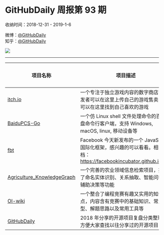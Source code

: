 # GitHubDaily 周报第 93 期

收纳时间：2018-12-31 - 2019-1-6

微博：[@GitHubDaily](https://weibo.com/GitHubDaily)    
知乎：[@GitHubDaily](https://www.zhihu.com/people/githubdaily)

![](https://raw.githubusercontent.com/GitHubDaily/GitHubDaily/master/assets/weixin.png)

---

项目名称 | 项目描述 | 示例图 | 微博
--- | --- | --- | ---
[itch.io](status.github_url) | 一个专注于独立游戏内容的数字商店，开发者可以在这里上传自己的游戏售卖，也可以在这里找到自己喜欢的游戏 | ![](http://wx4.sinaimg.cn/large/006fiYtfgy1fyw4iev5kzj31ap0u018b.jpg) | [![](https://raw.githubusercontent.com/GitHubDaily/GitHubDaily/master/assets/sina_logo.png)](https://weibo.com/5722964389/HaE4zwonV)
[BaiduPCS-Go](status.github_url) | 一个仿 Linux shell 文件处理命令的百度网盘命令行客户端，支持 Windows, macOS, linux, 移动设备等 | ![](http://wx1.sinaimg.cn/large/006fiYtfgy1fyv1oajesij30u032vb29.jpg) | [![](https://raw.githubusercontent.com/GitHubDaily/GitHubDaily/master/assets/sina_logo.png)](https://weibo.com/5722964389/HauE4mekH)
[fbt](status.github_url) |  Facebook 今天新发布的一个 JavaScript 国际化框架，感兴趣的可以看看。相关文档：https://facebookincubator.github.io/fbt/ | ![](http://wx1.sinaimg.cn/large/006fiYtfgy1fyuq4mnux1j31cj0u0tfj.jpg) | [![](https://raw.githubusercontent.com/GitHubDaily/GitHubDaily/master/assets/sina_logo.png)](https://weibo.com/5722964389/Hapismahi)
[Agriculture_KnowledgeGraph](status.github_url) | 一个完善的农业领域信息检索项目，提供了命名实体识别、关系抽取、智能问答、辅助决策等功能 | ![](http://wx3.sinaimg.cn/large/006fiYtfgy1fysegoefb5j30x80mqqaj.jpg) | [![](https://raw.githubusercontent.com/GitHubDaily/GitHubDaily/master/assets/sina_logo.png)](https://weibo.com/5722964389/HabN5CfFk)
[OI-wiki](status.github_url) | 一个整合了编程竞赛有趣又实用的知识站点，内容含有竞赛中的基础知识、常见题型、解题思路以及常用工具等 | ![](http://wx1.sinaimg.cn/large/006fiYtfgy1fyrh1r9i8ej30u01741kx.jpg) | [![](https://raw.githubusercontent.com/GitHubDaily/GitHubDaily/master/assets/sina_logo.png)](https://weibo.com/5722964389/Ha2mA8bPA)
[GitHubDaily](status.github_url) | 2018 年分享的开源项目复盘分类整理，方便大家查找以往分享过的开源项目 | ![](http://wx1.sinaimg.cn/large/006fiYtfgy1fyq85ya2nnj30u04hwkjn.jpg) | [![](https://raw.githubusercontent.com/GitHubDaily/GitHubDaily/master/assets/sina_logo.png)](https://weibo.com/5722964389/H9SW5C1fh)
